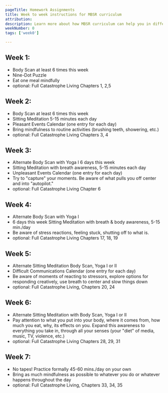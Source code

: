 ```yaml
---
pageTitle: Homework Assignments
title: Week to week instructions for MBSR curriculum
attribution: 
description: Learn more about how MBSR curriculum can help you in different scenarios, with formal and informal practices
weekNumber: 0
tags: ['week0']

---
```


## Week 1:

- Body Scan at least 6 times this week 
- Nine-Dot Puzzle 
- Eat one meal mindfully
- optional: Full Catastrophe Living Chapters 1, 2,5

## Week 2:

- Body Scan at least 6 times this week 
- Sitting Meditation 5-15 minutes each day 
- Pleasant Events Calendar (one entry for each day) 
- Bring mindfulness to routine activities (brushing teeth, showering, etc.) 
- optional: Full Catastrophe Living Chapters 3, 4

## Week 3:

- Alternate Body Scan with Yoga I 6 days this week 
- Sitting Meditation with breath awareness, 5-15 minutes each day 
- Unpleasant Events Calendar (one entry for each day) 
- Try to "capture" your moments. Be aware of what pulls you off center and into "autopilot."
- optional: Full Catastrophe Living Chapter 6

## Week 4:

- Alternate Body Scan with Yoga I
- 6 days this week Sitting Meditation with breath & body awareness, 5-15 min./day 
- Be aware of stress reactions, feeling stuck, shutting off to what is.
- optional: Full Catastrophe Living Chapters 17, 18, 19

## Week 5:

- Alternate Sitting Meditation Body Scan, Yoga I or II 
- Difficult Communications Calendar (one entry for each day) 
- Be aware of moments of reacting to stressors, explore options for responding creatively, use breath to center and slow things down
- optional: Full Catastrophe Living, Chapters 20, 24

## Week 6:

- Alternate Sitting Meditation with Body Scan, Yoga I or II 
- Pay attention to what you put into your body, where it comes from, how much you eat, why, its effects on you. Expand this awareness to everything you take in, through all your senses (your "diet" of media, music, TV, violence, etc.) 
- optional: Full Catastrophe Living Chapters 28, 29, 31

## Week 7:

- No tapes! Practice formally 45-60 mins./day on your own
- Bring as much mindfulness as possible to whatever you do or whatever happens throughout the day
- optional: Full Catastrophe Living, Chapters 33, 34, 35